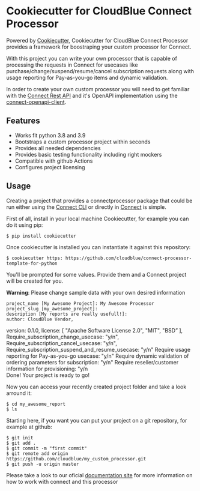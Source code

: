 # Cookiecutter for CloudBlue Connect Processor  
  
Powered by [Cookiecutter](https://github.com/cookiecutter/cookiecutter), Cookiecutter for CloudBlue Connect Processor provides a framework for boostraping your custom processor for Connect.

With this project you can write your own processor that is capable of processing the requests in Connect for usecases like purchase/change/suspend/resume/cancel subscription requests along with usage reporting for Pay-as-you-go items and dynamic validation.

In order to create your own custom processor you will need to get familiar with the [Connect Rest API](https://connect.cloudblue.com/community/api/) and it's OpenAPI implementation using the [connect-openapi-client](https://github.com/cloudblue/connect-python-openapi-client).

## Features

* Works fit python 3.8 and 3.9
* Bootstraps a custom processor project within seconds
* Provides all needed dependencies
* Provides basic testing functionality including right mockers
* Compatible with github Actions
* Configures project licensing

## Usage

Creating a project that provides a connectprocessor package that could be run either using the [Connect CLI](https://github.com/cloudblue/connect-cli) or directly in [Connect](https://connect.cloudblue.com) is simple.

First of all, install in your local machine Cookiecutter, for example you can do it using pip:

	$ pip install cookiecutter

Once cookiecutter is installed you can instantiate it against this repository:

	$ cookiecutter https: https://github.com/cloudblue/connect-processor-template-for-python
 
 You'll be prompted for some values. Provide them and a Connect project will be created for you.

**Warning**: Please change sample data with your own desired information

	project_name [My Awesome Project]: My Awesome Processor
	project_slug [my_awesome_project]:
	description [My reports are really usefull!]:
	author: CloudBlue Vendor,
 version: 0.1.0,
    	license: [
      	  "Apache Software License 2.0",
     	   "MIT",
   	   "BSD” ],
    	Require_subscription_change_usecase: "y/n",
	Require_subscription_cancel_usecase: "y/n",
	Require_subscription_suspend_and_resume_usecase: "y/n"
	Require usage reporting for Pay-as-you-go usecase: "y/n"
	Require dynamic validation of ordering parameters for subscription: "y/n"
	Require reseller/customer information for provisioning: "y/n	
Done! Your project is ready to go!

Now you can access your recently created project folder and take a look arround it:

	$ cd my_awesome_report
	$ ls

Starting here, if you want you can put your project on a git repository, for example at github:

	$ git init
	$ git add .
	$ git commit -m "first commit"
	$ git remote add origin https://github.com/cloudblue/my_custom_processor.git
	$ git push -u origin master

Please take a look to our oficial [documentation site](https://connect.cloudblue.com) for more information on how to work with connect and this processor
